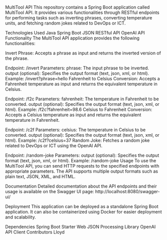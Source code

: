 MultiTool API
This repository contains a Spring Boot application called MultiTool API. It provides various functionalities through RESTful endpoints for performing tasks such as inverting phrases, converting temperature units, and fetching random jokes related to DevOps or ICT.

Technologies Used
Java
Spring Boot
JSON
RESTful API
OpenAI API
Functionality
The MultiTool API application provides the following functionalities:

Invert Phrase: Accepts a phrase as input and returns the inverted version of the phrase.

Endpoint: /invert
Parameters:
phrase: The input phrase to be inverted.
output (optional): Specifies the output format (text, json, xml, or html).
Example: /invert?phrase=hello
Fahrenheit to Celsius Conversion: Accepts a Fahrenheit temperature as input and returns the equivalent temperature in Celsius.

Endpoint: /f2c
Parameters:
fahrenheit: The temperature in Fahrenheit to be converted.
output (optional): Specifies the output format (text, json, xml, or html).
Example: /f2c?fahrenheit=98.6
Celsius to Fahrenheit Conversion: Accepts a Celsius temperature as input and returns the equivalent temperature in Fahrenheit.

Endpoint: /c2f
Parameters:
celsius: The temperature in Celsius to be converted.
output (optional): Specifies the output format (text, json, xml, or html).
Example: /c2f?celsius=37
Random Joke: Fetches a random joke related to DevOps or ICT using the OpenAI API.

Endpoint: /random-joke
Parameters:
output (optional): Specifies the output format (text, json, xml, or html).
Example: /random-joke
Usage
To use the MultiTool API, you can send HTTP requests to the specified endpoints with appropriate parameters. The API supports multiple output formats such as plain text, JSON, XML, and HTML.

Documentation
Detailed documentation about the API endpoints and their usage is available on the Swagger UI page: http://localhost:8080/swagger-ui/

Deployment
This application can be deployed as a standalone Spring Boot application. It can also be containerized using Docker for easier deployment and scalability.

Dependencies
Spring Boot Starter Web
JSON Processing Library
OpenAI API Client
Contributors
Lloyd
